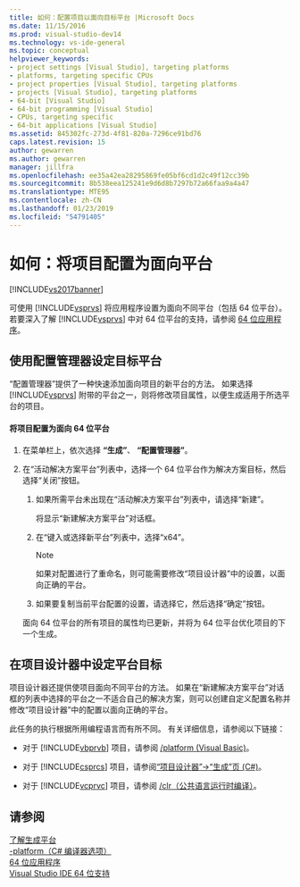 ```yaml
---
title: 如何：配置项目以面向目标平台 |Microsoft Docs
ms.date: 11/15/2016
ms.prod: visual-studio-dev14
ms.technology: vs-ide-general
ms.topic: conceptual
helpviewer_keywords:
- project settings [Visual Studio], targeting platforms
- platforms, targeting specific CPUs
- project properties [Visual Studio], targeting platforms
- projects [Visual Studio], targeting platforms
- 64-bit [Visual Studio]
- 64-bit programming [Visual Studio]
- CPUs, targeting specific
- 64-bit applications [Visual Studio]
ms.assetid: 845302fc-273d-4f81-820a-7296ce91bd76
caps.latest.revision: 15
author: gewarren
ms.author: gewarren
manager: jillfra
ms.openlocfilehash: ee35a42ea28295869fe05bf6cd1d2c49f12cc39b
ms.sourcegitcommit: 8b538eea125241e9d6d8b7297b72a66faa9a4a47
ms.translationtype: MTE95
ms.contentlocale: zh-CN
ms.lasthandoff: 01/23/2019
ms.locfileid: "54791405"
---
```

# <a name="how-to-configure-projects-to-target-platforms"></a>如何：将项目配置为面向平台
[!INCLUDE[vs2017banner](../includes/vs2017banner.md)]

可使用 [!INCLUDE[vsprvs](../includes/vsprvs-md.md)] 将应用程序设置为面向不同平台（包括 64 位平台）。 若要深入了解 [!INCLUDE[vsprvs](../includes/vsprvs-md.md)] 中对 64 位平台的支持，请参阅 [64 位应用程序](http://msdn.microsoft.com/library/fd4026bc-2c3d-4b27-86dc-ec5e96018181)。  
  
## <a name="targeting-platforms-with-the-configuration-manager"></a>使用配置管理器设定目标平台  
 “配置管理器”提供了一种快速添加面向项目的新平台的方法。 如果选择 [!INCLUDE[vsprvs](../includes/vsprvs-md.md)] 附带的平台之一，则将修改项目属性，以便生成适用于所选平台的项目。  
  
#### <a name="to-configure-a-project-to-target-a-64-bit-platform"></a>将项目配置为面向 64 位平台  
  
1. 在菜单栏上，依次选择 **“生成”**、 **“配置管理器”**。  
  
2. 在“活动解决方案平台”列表中，选择一个 64 位平台作为解决方案目标，然后选择“关闭”按钮。  
  
   1.  如果所需平台未出现在“活动解决方案平台”列表中，请选择“新建”。  
  
        将显示“新建解决方案平台”对话框。  
  
   2.  在“键入或选择新平台”列表中，选择“x64”。  
  
       > [!NOTE]
       >  如果对配置进行了重命名，则可能需要修改“项目设计器”中的设置，以面向正确的平台。  
  
   3.  如果要复制当前平台配置的设置，请选择它，然后选择“确定”按钮。  
  
   面向 64 位平台的所有项目的属性均已更新，并将为 64 位平台优化项目的下一个生成。  
  
## <a name="targeting-platforms-in-the-project-designer"></a>在项目设计器中设定平台目标  
 项目设计器还提供使项目面向不同平台的方法。 如果在“新建解决方案平台”对话框的列表中选择的平台之一不适合自己的解决方案，则可以创建自定义配置名称并修改“项目设计器”中的配置以面向正确的平台。  
  
 此任务的执行根据所用编程语言而有所不同。 有关详细信息，请参阅以下链接：  
  
-   对于 [!INCLUDE[vbprvb](../includes/vbprvb-md.md)] 项目，请参阅 [/platform (Visual Basic)](http://msdn.microsoft.com/library/f9bc61e6-e854-4ae1-87b9-d6244de23fd1)。  
  
-   对于 [!INCLUDE[csprcs](../includes/csprcs-md.md)] 项目，请参阅[“项目设计器”->“生成”页 (C#)](../ide/reference/build-page-project-designer-csharp.md)。  
  
-   对于 [!INCLUDE[vcprvc](../includes/vcprvc-md.md)] 项目，请参阅 [/clr（公共语言运行时编译）](http://msdn.microsoft.com/library/fec5a8c0-40ec-484c-a213-8dec918c1d6c)。  
  
## <a name="see-also"></a>请参阅  
 [了解生成平台](../ide/understanding-build-platforms.md)   
 [-platform（C# 编译器选项）](http://msdn.microsoft.com/library/c290ff5e-47f4-4a85-9bb3-9c2525b0be04)   
 [64 位应用程序](http://msdn.microsoft.com/library/fd4026bc-2c3d-4b27-86dc-ec5e96018181)   
 [Visual Studio IDE 64 位支持](../ide/visual-studio-ide-64-bit-support.md)
